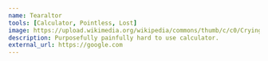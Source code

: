 ```yaml
---
name: Tearaltor
tools: [Calculator, Pointless, Lost]
image: https://upload.wikimedia.org/wikipedia/commons/thumb/c/c0/Crying-girl.jpg/640px-Crying-girl.jpg
description: Purposefully painfully hard to use calculator.
external_url: https://google.com
---
```



